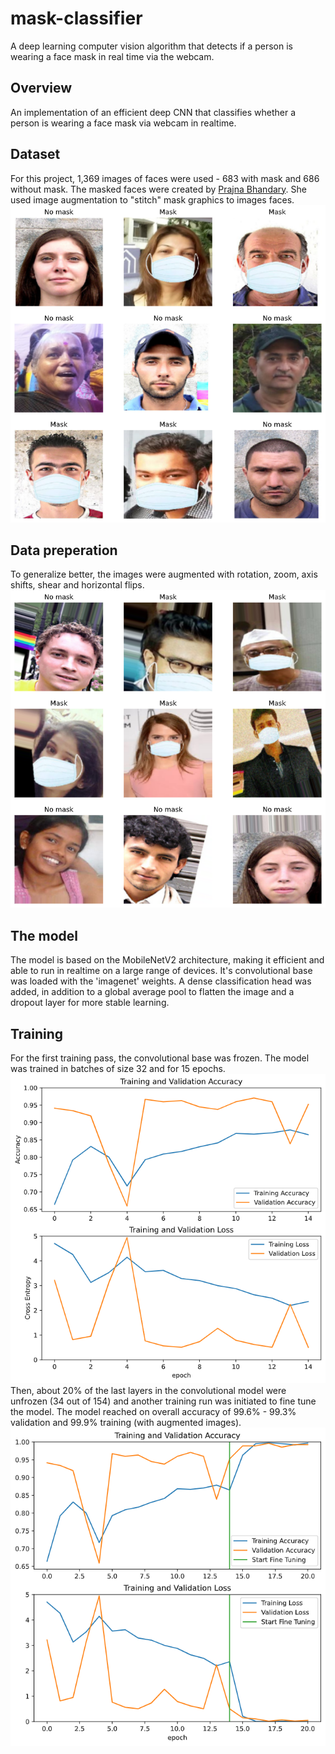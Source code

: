# mask-classifier
A deep learning computer vision algorithm that detects if a person is wearing a face mask in real time via the webcam.

## Overview
An implementation of an efficient deep CNN that classifies whether a person is wearing a face mask via webcam in realtime.

## Dataset
For this project, 1,369 images of faces were used - 683 with mask and 686 without mask. The masked faces were created by [Prajna Bhandary](https://github.com/prajnasb/observations/tree/master/experiements/data). She used image augmentation to "stitch" mask graphics to images faces.<br/>
![sample images](https://github.com/rakrkracker/mask-classifier/blob/master/images/faces_val.png)

## Data preperation
To generalize better, the images were augmented with rotation, zoom, axis shifts, shear and horizontal flips.
![augmented images](https://github.com/rakrkracker/mask-classifier/blob/master/images/faces_train.png)

## The model
The model is based on the MobileNetV2 architecture, making it efficient and able to run in realtime on a large range of devices. It's convolutional base was loaded with the 'imagenet' weights. A dense classification head was added, in addition to a global average pool to flatten the image and a dropout layer for more stable learning.

## Training
For the first training pass, the convolutional base was frozen. The model was trained in batches of size 32 and for 15 epochs.<br/>
![training curves](https://github.com/rakrkracker/mask-classifier/blob/master/images/learning_curve1.png)
Then, about 20% of the last layers in the convolutional model were unfrozen (34 out of 154) and another training run was initiated to fine tune the model. The model reached on overall accuracy of 99.6% - 99.3% validation and 99.9% training (with augmented images). <br/>
![fine tuning curves](https://github.com/rakrkracker/mask-classifier/blob/master/images/learning_curve2.png)
